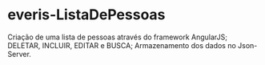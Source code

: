 # everis-ListaDePessoas

Criação de uma lista de pessoas através do framework AngularJS;
DELETAR, INCLUIR, EDITAR e BUSCA;
Armazenamento dos dados no Json-Server.
